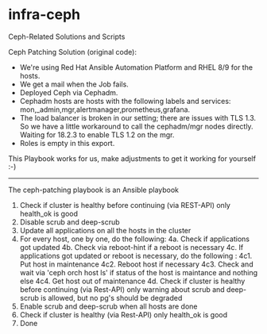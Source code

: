 # infra-ceph
Ceph-Related Solutions and Scripts

Ceph Patching Solution (original code):
* We're using Red Hat Ansible Automation Platform and RHEL 8/9 for the hosts.
* We get a mail when the Job fails.
* Deployed Ceph via Cephadm.
* Cephadm hosts are hosts with the following labels and services: mon,_admin,mgr,alertmanager,prometheus,grafana.
* The load balancer is broken in our setting; there are issues with TLS 1.3. So we have a little workaround to call the cephadm/mgr nodes directly. Waiting for 18.2.3 to enable TLS 1.2 on the mgr.
* Roles is empty in this export.

This Playbook works for us, make adjustments to get it working for yourself :-)

---

The ceph-patching playbook is an Ansible playbook

 1. Check if cluster is healthy before continuing (via REST-API) only health_ok is good
 2. Disable scrub and deep-scrub
 3. Update all applications on all the hosts in the cluster
 4. For every host, one by one, do the following:
 4a. Check if applications got updated
 4b. Check via reboot-hint if a reboot is necessary
 4c. If applications got updated or reboot is necessary, do the following :
 4c1. Put host in maintenance
 4c2. Reboot host if necessary
 4c3. Check and wait via 'ceph orch host ls' if status of the host is maintance and nothing else
 4c4. Get host out of maintenance
 4d. Check if cluster is healthy before continuing (via Rest-API) only warning about scrub and deep-scrub is allowed, but no pg's should be degraded
 5. Enable scrub and deep-scrub when all hosts are done
 6. Check if cluster is healthy (via Rest-API) only health_ok is good
 7. Done

